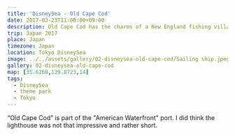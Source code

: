 ```yaml
---
title: 'DisneySea - Old Cape Cod'
date: 2017-03-23T11:00:00+09:00
description: Old Cape Cod has the charms of a New England fishing village.
trip: Japan 2017
place: Japan
timezone: Japan
location: Tokyo DisneySea
image: ../../assets/gallery/02-disneysea-old-cape-cod/Sailing ship.jpeg
gallery: 02-disneysea-old-cape-cod
map: [35.6268,139.8723,14]
tags:
  - DisneySea
  - theme park
  - Tokyo
---
```

“Old Cape Cod” is part of the "American Waterfront" port. I did think the lighthouse was not that impressive and rather short.
